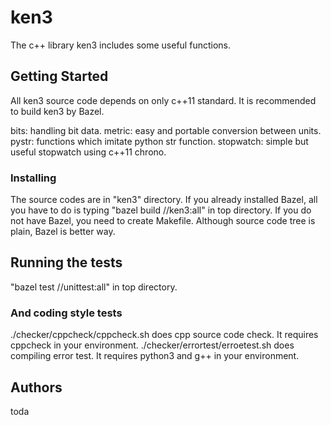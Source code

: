 # ken3

The c++ library ken3 includes some useful functions.

## Getting Started

All ken3 source code depends on only c++11 standard.
It is recommended to build ken3 by Bazel.

bits: handling bit data.
metric: easy and portable conversion between units.
pystr: functions which imitate python str function.
stopwatch: simple but useful stopwatch using c++11 chrono.

### Installing

The source codes are in "ken3" directory.
If you already installed Bazel, all you have to do is typing "bazel build //ken3:all" in top directory.
If you do not have Bazel, you need to create Makefile. Although source code tree is plain, Bazel is better way.

## Running the tests

"bazel test //unittest:all" in top directory.

### And coding style tests

./checker/cppcheck/cppcheck.sh does cpp source code check. It requires cppcheck in your environment.
./checker/errortest/erroetest.sh does compiling error test. It requires python3 and g++ in your environment.

## Authors

toda

